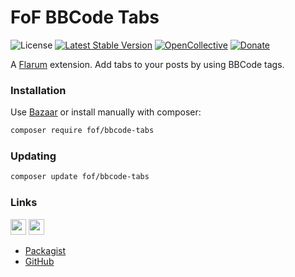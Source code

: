 # FoF BBCode Tabs

![License](https://img.shields.io/badge/license-MIT-blue.svg) [![Latest Stable Version](https://img.shields.io/packagist/v/fof/bbcode-tabs.svg)](https://packagist.org/packages/fof/bbcode-tabs) [![OpenCollective](https://img.shields.io/badge/opencollective-fof-blue.svg)](https://opencollective.com/fof/donate) [![Donate](https://img.shields.io/badge/donate-datitisev-important.svg)](https://datitisev.me/donate)

A [Flarum](http://flarum.org) extension. Add tabs to your posts by using BBCode tags.

### Installation

Use [Bazaar](https://discuss.flarum.org/d/5151-flagrow-bazaar-the-extension-marketplace) or install manually with composer:

```sh
composer require fof/bbcode-tabs
```

### Updating

```sh
composer update fof/bbcode-tabs
```

### Links

[<img src="https://opencollective.com/fof/donate/button@2x.png?color=blue" height="25" />](https://opencollective.com/fof/donate)
[<img src="https://c5.patreon.com/external/logo/become_a_patron_button.png" height="25" />](https://patreon.com/datitisev)

- [Packagist](https://packagist.org/packages/fof/bbcode-tabs)
- [GitHub](https://github.com/FriendsOfFlarum/bbcode-tabs)

